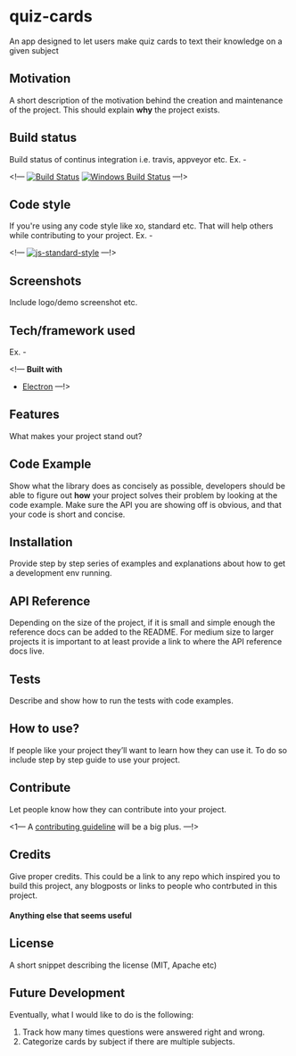 # quiz-cards
An app designed to let users make quiz cards to text their knowledge on a given subject

## Motivation
A short description of the motivation behind the creation and maintenance of the project. This should explain **why** the project exists.

## Build status
Build status of continus integration i.e. travis, appveyor etc. Ex. - 

<!— [![Build Status](https://travis-ci.org/akashnimare/foco.svg?branch=master)](https://travis-ci.org/akashnimare/foco)
[![Windows Build Status](https://ci.appveyor.com/api/projects/status/github/akashnimare/foco?branch=master&svg=true)](https://ci.appveyor.com/project/akashnimare/foco/branch/master) —!>

## Code style
If you're using any code style like xo, standard etc. That will help others while contributing to your project. Ex. -

<!— [![js-standard-style](https://img.shields.io/badge/code%20style-standard-brightgreen.svg?style=flat)](https://github.com/feross/standard) —!>
 
## Screenshots
Include logo/demo screenshot etc.

## Tech/framework used
Ex. -

<!— <b>Built with</b>
- [Electron](https://electron.atom.io) —!>

## Features
What makes your project stand out?

## Code Example
Show what the library does as concisely as possible, developers should be able to figure out **how** your project solves their problem by looking at the code example. Make sure the API you are showing off is obvious, and that your code is short and concise.

## Installation
Provide step by step series of examples and explanations about how to get a development env running.

## API Reference

Depending on the size of the project, if it is small and simple enough the reference docs can be added to the README. For medium size to larger projects it is important to at least provide a link to where the API reference docs live.

## Tests
Describe and show how to run the tests with code examples.

## How to use?
If people like your project they’ll want to learn how they can use it. To do so include step by step guide to use your project.

## Contribute

Let people know how they can contribute into your project. 

<1— A [contributing guideline](https://github.com/zulip/zulip-electron/blob/master/CONTRIBUTING.md) will be a big plus. —!>

## Credits
Give proper credits. This could be a link to any repo which inspired you to build this project, any blogposts or links to people who contrbuted in this project. 

#### Anything else that seems useful

## License
A short snippet describing the license (MIT, Apache etc)

## Future Development
Eventually, what I would like to do is the following:
1. Track how many times questions were answered right and wrong.
2. Categorize cards by subject if there are multiple subjects.

